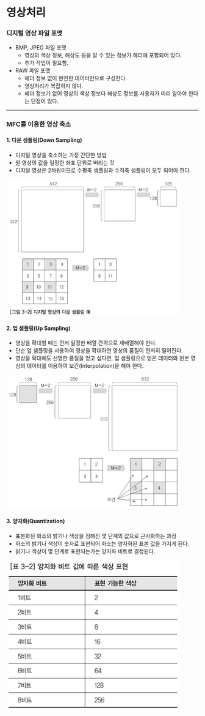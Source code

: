 # 영상처리



### 디지털 영상 파일 포맷

- BMP, JPEG 파일 포맷
  - 영상의 색상 정보, 해상도 등을 알 수 있는 정보가 헤더에 포함되어 있다.
  - 추가 작업이 필요함.
- RAW 파일 포맷
  - 헤더 정보 없이 완전한 데이터만으로 구성한다. 
  - 영상처리가 복잡하지 않다.
  - 헤더 정보가 없어 영상의 색상 정보다 해상도 정보를 사용자가 미리 알아야 한다는 단점이 있다.



---

### MFC를 이용한 영상 축소



#### 1. 다운 샘플링(Down Sampling)

- 디지털 영상을 축소하는 가장 간단한 방법
- 원 영상의 값을 일정한 좌표 단위로 버리는 것
- 디지털 영상은 2차원이므로 수평축 샘플링과 수직축 샘플링이 모두 되어야 한다.

<img src = "https://github.com/sanga327/KSA/blob/main/Module05. 영상처리/img/01_다운샘플링.png" width="90%">


#### 2. 업 샘플링(Up Sampling)

- 영상을 확대할 때는 먼저 일정한 배열 간격으로 재배열해야 한다.
- 단순 업 샘플링을 사용하여 영상을 확대하면 영상의 품질이 현저히 떨어진다.
- 영상을 확대해도 선명한 품질을 얻고 싶다면, 업 샘플링으로 얻은 데이터와 원본 영상의 데이터를 이용하여 보간(Interpolation)을 해야 한다.



<img src = "https://github.com/sanga327/KSA/blob/main/Module05. 영상처리/img/01_업샘플링.png" width="90%">



#### 3. 양자화(Quantization)

- 표본화된 화소의 밝기나 색상을 정해진 몇 단계의 값으로 근사화하는 과정
- 화소의 밝기나 색상이 숫자로 표현되어 화소는 양자화된 표본 값을 가지게 된다.
- 밝기나 색상이 몇 단계로 표현되는가는 양자화 비트로 결정된다.

<img src = "https://github.com/sanga327/KSA/blob/main/Module05. 영상처리/img/01_양자화.png" width="90%">



